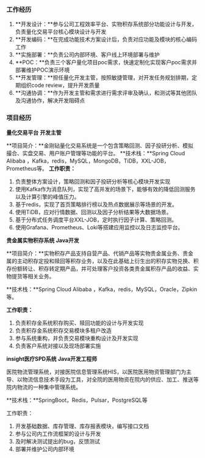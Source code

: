 ### 工作经历

1. **开发设计：**参与公司工程效率平台、实物积存系统部分功能设计与开发，负责量化交易平台核心模块设计与开发
2. **开发编码：**在完成功能技术方案设计后，负责对应功能及模块的核心编码工作
3. **实施部署：**负责公司内部环境、客户线上环境部署与维护
4. **POC：**负责三个客户量化项目poc需求，快速定制化实现客户poc需求并部署维护POC演示环境
5. **开发管理：**担任量化开发主管，按照敏捷管理，对开发任务规划排期，定期组织code review，提升开发质量
6. **沟通协调：**作为开发主管和需求进行需求评审及确认，和测试等其他团队及沟通协作，解决开发阻碍点



### 项目经历

**量化交易平台**                                                                                                                                                                     **开发主管**

**项目简介：**金刚钻量化交易系统是一个包含策略回测、因子投研分析、模拟撮合、实盘交易、用户账户管理等功能的平台。
**技术栈：**Spring Cloud Alibaba ，Kafka，redis，MySQL，MongoDB，TiDB，XXL-JOB，Prometheus等。
**工作职责：**

1. 负责整体方案设计，策略回测和因子投研分析等核心模块开发实现
2. 使用Kafka作为消息队列，实现了高并发的场景下，能够有效的降低回测服务以及计算引擎的峰值压力。
3. 基于redis，实现了首页策略排行榜以及热点数据展示等场景的开发。
4. 使用TiDB，应对行情数据、回测以及因子分析结果等大数据场景。
5. 基于分布式任务调度平台XXL-JOB，定时执行因子计算、策略回测。
6. 使用Grafana、Prometheus、Loki等搭建应用监控以及日志监控平台。







**贵金属实物积存系统**																																									     		**Java开发**

**项目简介：**实物积存产品支持自营产品、代销产品等实物贵金属业务、贵金属的主动积存定投和赎回等积存业务，以及在此基础上衍生出的积存实物兑换、积存份额转让、积存转定期产品，并可处理客户投资各类贵金属积存产品的收益、实物提货等相关业务。

**技术栈：**Spring Cloud Alibaba ，Kafka，redis，MySQL，Oracle，Zipkin等。

**工作职责：**

1. 负责积存金系统积存购买、赎回功能的设计与开发实现
2. 负责积存金系统积存交易模块多租户改造
3. 参与系统重构，并负责交易模块重构设计及开发实现
4. 负责客户系统对接以及现场部署实施



**insight医疗SPD系统**                                       																											**Java开发工程师**

医院物流管理系统，对接医院信息管理系统HIS，以医院医用物资管理部门为主导、以物流信息技术手段为工具，对全院的医用物资在院内的供应、加工、推送等院内物流的一种集中管理系统。

**技术栈：**SpringBoot，Redis，Pulsar，PostgreSQL等

工作职责：

1. 开发基础数据、库存管理、库存报表模块，编写接口文档
2. 参与公司内工作流框架的设计与开发
3. 及时解决测试提出的bug，反馈测试
4. 部署并维护公司内部环境